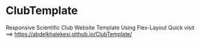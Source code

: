 # ClubTemplate
Responsive Scientific Club Website Template Using Flex-Layout
Quick visit ==>  https://abdelkhalekesi.github.io/ClubTemplate/ 
